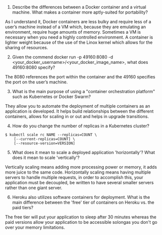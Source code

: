 1.	Describe the differences between a Docker container and a virtual machine. What makes a container more aptly-suited for portability?

As I understand it, Docker containers are less bulky and require less of a user’s machine instead of a VM which, because they are emulating an environment, require huge amounts of memory. Sometimes a VM is necessary when you need a highly controlled environment. A container is lighter weight because of the use of the Linox kernel which allows for the sharing of resources.

2. 	Given the commend docker run -p 49160:8080 -d <your_docker_username>/<your_docker_image_name>, what does 49160:8080 specify?

The 8080 references the port within the container and the 49160 specifies the port on the user’s machine.

3. 	What is the main purpose of using a "container orchestration platform" such as Kubernetes or Docker Swarm?

They allow you to automate the deployment of multiple containers as an application is developed. It helps build relationships between the different containers, allows for scaling in or out and helps in upgrade transitions.

4. How do you change the number of replicas in a Kubernetes cluster?
```
$ kubectl scale rc NAME --replicas=COUNT \
    [--current-replicas=COUNT] \
    [--resource-version=VERSION]
```
5.	What does it mean to scale a deployed application 'horizontally'? What does it mean to scale 'vertically'?

Vertically scaling means adding more processing power or memory, it adds more juice to the same code. Horizontally scaling means having multiple servers to handle multiple requests, in order to accomplish this, your application must be decoupled, be written to have several smaller servers rather than one giant server.

6.	Heroku also utilizes software containers for deployment. What is the main difference between the 'free' tier of containers on Heroku vs. the paid tiers?

The free tier will put your application to sleep after 30 minutes whereas the paid versions allow your application to be accessible solongas you don't go over your memory limitations.